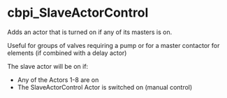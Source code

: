 # cbpi_SlaveActorControl
Adds an actor that is turned on if any of its masters is on.

Useful for groups of valves requiring a pump or for a master contactor for elements (if combined with a delay actor)

The slave actor will be on if:
- Any of the Actors 1-8 are on
- The SlaveActorControl Actor is switched on (manual control)
